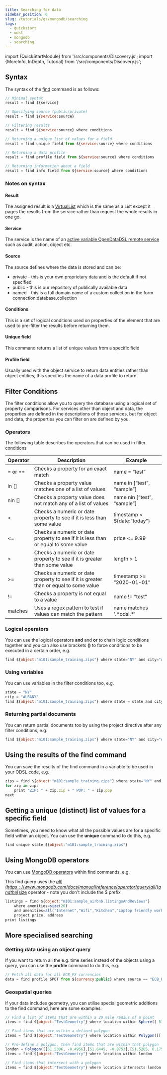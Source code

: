 ```yaml
---
title: Searching for data
sidebar_position: 6
slug: /tutorials/qs/mongodb/searching
tags:
  - quickstart
  - odsl
  - mongodb
  - searching
---
```

import {QuickStartModule} from '/src/components/Discovery.js';
import {MoreInfo, InDepth, Tutorial} from '/src/components/Discovery.js';

<QuickStartModule text="This quickstart module gives an a comprehensive overview on finding and filtering data including geo-spatial queries." />

## Syntax

The syntax of the [find](/docs/odsl/command/data-management#find) command is as follows:
```js
// Minimal syntax
result = find ${service}

// Specifying source (public/private)
result = find ${service:source}

// Filtering results
result = find ${service:source} where conditions

// Returning a unique list of values for a field
result = find unique field from ${service:source} where conditions

// Returning a data profile
result = find profile field from ${service:source} where conditions

// Returning information about a field
result = find info field from ${service:source} where conditions
```
### Notes on syntax

#### Result

The assigned result is a [VirtualList](/docs/odsl/variable/VirtualList) which is the same as a List except it pages the results from the service rather than request the whole results in one go.

#### Service

The service is the name of an [active variable OpenDataDSL remote service](/docs/odsl/service/services) such as audit, action, object etc.

#### Source

The source defines where the data is stored and can be:

*   private - this is your own proprietary data and is the default if not specified    
*   public - this is our repository of publically available data
*   named - this is a full domain name of a custom collection in the form connection:database.collection
    

#### Conditions

This is a set of logical conditions used on properties of the element that are used to pre-filter the results before returning them.

#### Unique field

This command returns a list of unique values from a specific field

#### Profile field

Usually used with the object service to return data entities rather than object entities, this specifies the name of a data profile to return.

## Filter Conditions

The filter conditions allow you to query the database using a logical set of property comparisons. For services other than object and data, the properties are defined in the descriptions of those services, but for object and data, the properties you can filter on are defined by you.

### Operators

The following table describes the operators that can be used in filter conditions

|**Operator**|**Description**|**Example**|
|-|-|-|
|= or ==|Checks a property for an exact match|name = “test”|
|in []|Checks a property value matches one of a list of values|name in [“test”, “sample”]|
|nin []|Checks a property value does not match any of a list of values|name nin [“test”, “sample”]|
|<|Checks a numeric or date property to see if it is less than some value|timestamp < ${date:”today”}|
|<=|Checks a numeric or date property to see if it is less than or equal to some value|price <= 9.99|
|>|Checks a numeric or date property to see if it is greater than some value|length > 1|
|>=|Checks a numeric or date property to see if it is greater than or equal to some value|timestamp >= “2020-01-01”|
|!=|Checks a property is not equal to a value|name != “test”|
|matches|Uses a regex pattern to test if values can match the pattern|name matches '.\*odsl.\*'|

### Logical operators

You can use the logical operators **and** and **or** to chain logic conditions together and you can also use brackets **()** to force conditions to be executed in a certain order, e.g.
```js
find ${object:"m101:sample_training.zips"} where state="NY" and city="ALBANY"
```
### Using variables

You can use variables in the filter conditions too, e.g.
```js
state = "NY"
city = "ALBANY"
find ${object:"m101:sample_training.zips"} where state = state and city = city
```

### Returning partial documents

You can return partial documents too by using the project directive after any filter conditions, e.g.

```js
find ${object:"m101:sample_training.zips"} where state="NY" and city="ALBANY" project zip, pop
```

## Using the results of the find command

You can save the results of the find command in a variable to be used in your ODSL code, e.g.

```js
zips = find ${object:"m101:sample_training.zips"} where state="NY" and city="ALBANY"
for zip in zips
    print "ZIP: " + zip.zip + " POP: " + zip.pop
next
```

## Getting a unique (distinct) list of values for a specific field
Sometimes, you need to know what all the possible values are for a specific field within an object. You can use the **unique** command to do this, e.g.

```js
find unique state ${object:"m101:sample_training.zips"} 
```

## Using MongoDB operators

You can use [MongoDB operators](https://www.mongodb.com/docs/manual/reference/operator/query/) within find commands, e.g.

This find query uses the [$all](https://www.mongodb.com/docs/manual/reference/operator/query/all/)
and the [$size](https://www.mongodb.com/docs/manual/reference/operator/query/size/) operator - note you don't include the $ prefix

```js
listings = find ${object:"m101:sample_airbnb.listingsAndReviews"} 
    where amenities=size(20) 
    and amenities=all("Internet","Wifi","Kitchen","Laptop friendly workspace") 
    project price, address
print listings
```

## More specialised searching

### Getting data using an object query
If you want to return all the e.g. time series instead of the objects using a query, you can use the **profile** command to do this, e.g.

```js
// Fetch all data for all ECB_FX currencies
data = find profile SPOT from ${currency:public} where source == "ECB_FX"
```


### Geospatial queries
If your data includes geometry, you can utilise special geometric additions to the find command, here are some examples:

```js
// Find a list of items that are within a 20 mile radius of a point
items = find ${object:"TestGeometry"} where location within Sphere([ 51.72961, 0.47612 ], 20 / 3963.2)

// Find items that are within a defined polygon
items = find ${object:"TestGeometry"} where location within Polygon([[ 50, -1 ], [52, -1], [52, 1], [50, 1], [ 50, -1 ]])

// Pre-define a polygon, then find items that are within that polygon
london = Polygon([[51.5386, -0.4956],[51.6445, -0.0753],[51.5205, 0.1753],[51.3479, -0.1163],[51.5386, -0.4956]])
items = find ${object:"TestGeometry"} where location within london

// Find items that intersect with a polygon
items = find ${object:"TestGeometry"} where location intersects london
```

<MoreInfo href="/docs/odsl/dm/geospatial" />

